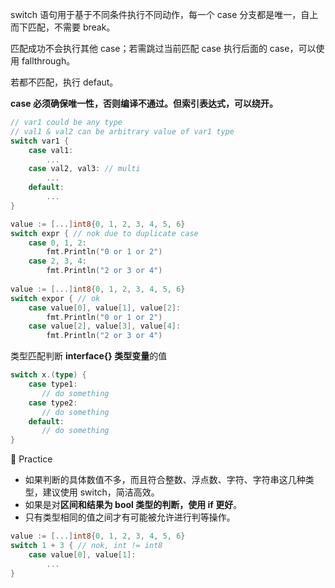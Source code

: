 switch 语句用于基于不同条件执行不同动作，每一个 case 分支都是唯一，自上而下匹配，不需要 break。

匹配成功不会执行其他 case；若需跳过当前匹配 case 执行后面的 case，可以使用 fallthrough。

若都不匹配，执行 defaut。

**case 必须确保唯一性，否则编译不通过。但索引表达式，可以绕开。**

```go
// var1 could be any type
// val1 & val2 can be arbitrary value of var1 type
switch var1 {
    case val1:
        ...
    case val2, val3: // multi
        ...
    default:      
        ...
}

value := [...]int8{0, 1, 2, 3, 4, 5, 6}
switch expr { // nok due to duplicate case
	case 0, 1, 2:
		fmt.Println("0 or 1 or 2")
   	case 2, 3, 4:
		fmt.Println("2 or 3 or 4")
    
value := [...]int8{0, 1, 2, 3, 4, 5, 6}
switch expor { // ok
	case value[0], value[1], value[2]:
		fmt.Println("0 or 1 or 2")
   	case value[2], value[3], value[4]:
		fmt.Println("2 or 3 or 4")  
```

类型匹配判断 **interface{} 类型变量**的值

```go
switch x.(type) {
    case type1:
       // do something      
    case type2:
       // do something  
    default:
       // do something 
}
```

:construction_worker: Practice

- 如果判断的具体数值不多，而且符合整数、浮点数、字符、字符串这几种类型，建议使用 switch，简洁高效。
- 如果是对**区间和结果为 bool 类型的判断，使用 if 更好**。
- 只有类型相同的值之间才有可能被允许进行判等操作。

```go
value := [...]int8{0, 1, 2, 3, 4, 5, 6}
switch 1 + 3 { // nok, int != int8
    case value[0], value[1]:
    	...
}
```

